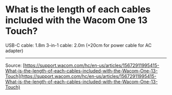 # What is the length of each cables included with the Wacom One 13 Touch?

USB-C cable: 1.8m
3-in-1 cable: 2.0m (+20cm for power cable for AC adapter)

---
Source: [https://support.wacom.com/hc/en-us/articles/15672911995415-What-is-the-length-of-each-cables-included-with-the-Wacom-One-13-Touch](https://support.wacom.com/hc/en-us/articles/15672911995415-What-is-the-length-of-each-cables-included-with-the-Wacom-One-13-Touch)
